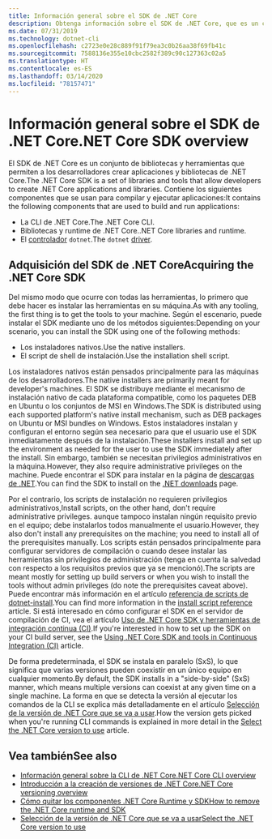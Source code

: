 ```yaml
---
title: Información general sobre el SDK de .NET Core
description: Obtenga información sobre el SDK de .NET Core, que es un conjunto de bibliotecas y herramientas utilizadas para crear proyectos .NET Core.
ms.date: 07/31/2019
ms.technology: dotnet-cli
ms.openlocfilehash: c2723e0e28c889f91f79ea3c0b26aa38f69fb41c
ms.sourcegitcommit: 7588136e355e10cbc2582f389c90c127363c02a5
ms.translationtype: HT
ms.contentlocale: es-ES
ms.lasthandoff: 03/14/2020
ms.locfileid: "78157471"
---
```

# <a name="net-core-sdk-overview"></a><span data-ttu-id="5b098-103">Información general sobre el SDK de .NET Core</span><span class="sxs-lookup"><span data-stu-id="5b098-103">.NET Core SDK overview</span></span>

<span data-ttu-id="5b098-104">El SDK de .NET Core es un conjunto de bibliotecas y herramientas que permiten a los desarrolladores crear aplicaciones y bibliotecas de .NET Core.</span><span class="sxs-lookup"><span data-stu-id="5b098-104">The .NET Core SDK is a set of libraries and tools that allow developers to create .NET Core applications and libraries.</span></span> <span data-ttu-id="5b098-105">Contiene los siguientes componentes que se usan para compilar y ejecutar aplicaciones:</span><span class="sxs-lookup"><span data-stu-id="5b098-105">It contains the following components that are used to build and run applications:</span></span>

- <span data-ttu-id="5b098-106">La CLI de .NET Core.</span><span class="sxs-lookup"><span data-stu-id="5b098-106">The .NET Core CLI.</span></span>
- <span data-ttu-id="5b098-107">Bibliotecas y runtime de .NET Core.</span><span class="sxs-lookup"><span data-stu-id="5b098-107">.NET Core libraries and runtime.</span></span>
- <span data-ttu-id="5b098-108">El [controlador](tools/index.md#driver) `dotnet`.</span><span class="sxs-lookup"><span data-stu-id="5b098-108">The `dotnet` [driver](tools/index.md#driver).</span></span>

## <a name="acquiring-the-net-core-sdk"></a><span data-ttu-id="5b098-109">Adquisición del SDK de .NET Core</span><span class="sxs-lookup"><span data-stu-id="5b098-109">Acquiring the .NET Core SDK</span></span>

<span data-ttu-id="5b098-110">Del mismo modo que ocurre con todas las herramientas, lo primero que debe hacer es instalar las herramientas en su máquina.</span><span class="sxs-lookup"><span data-stu-id="5b098-110">As with any tooling, the first thing is to get the tools to your machine.</span></span> <span data-ttu-id="5b098-111">Según el escenario, puede instalar el SDK mediante uno de los métodos siguientes:</span><span class="sxs-lookup"><span data-stu-id="5b098-111">Depending on your scenario, you can install the SDK using one of the following methods:</span></span>

- <span data-ttu-id="5b098-112">Los instaladores nativos.</span><span class="sxs-lookup"><span data-stu-id="5b098-112">Use the native installers.</span></span>
- <span data-ttu-id="5b098-113">El script de shell de instalación.</span><span class="sxs-lookup"><span data-stu-id="5b098-113">Use the installation shell script.</span></span>

<span data-ttu-id="5b098-114">Los instaladores nativos están pensados principalmente para las máquinas de los desarrolladores.</span><span class="sxs-lookup"><span data-stu-id="5b098-114">The native installers are primarily meant for developer's machines.</span></span> <span data-ttu-id="5b098-115">El SDK se distribuye mediante el mecanismo de instalación nativo de cada plataforma compatible, como los paquetes DEB en Ubuntu o los conjuntos de MSI en Windows.</span><span class="sxs-lookup"><span data-stu-id="5b098-115">The SDK is distributed using each supported platform's native install mechanism, such as DEB packages on Ubuntu or MSI bundles on Windows.</span></span> <span data-ttu-id="5b098-116">Estos instaladores instalan y configuran el entorno según sea necesario para que el usuario use el SDK inmediatamente después de la instalación.</span><span class="sxs-lookup"><span data-stu-id="5b098-116">These installers install and set up the environment as needed for the user to use the SDK immediately after the install.</span></span> <span data-ttu-id="5b098-117">Sin embargo, también se necesitan privilegios administrativos en la máquina.</span><span class="sxs-lookup"><span data-stu-id="5b098-117">However, they also require administrative privileges on the machine.</span></span> <span data-ttu-id="5b098-118">Puede encontrar el SDK para instalar en la página de [descargas de .NET](https://dotnet.microsoft.com/download).</span><span class="sxs-lookup"><span data-stu-id="5b098-118">You can find the SDK to install on the [.NET downloads](https://dotnet.microsoft.com/download) page.</span></span>

<span data-ttu-id="5b098-119">Por el contrario, los scripts de instalación no requieren privilegios administrativos,</span><span class="sxs-lookup"><span data-stu-id="5b098-119">Install scripts, on the other hand, don't require administrative privileges.</span></span> <span data-ttu-id="5b098-120">aunque tampoco instalan ningún requisito previo en el equipo; debe instalarlos todos manualmente el usuario.</span><span class="sxs-lookup"><span data-stu-id="5b098-120">However, they also don't install any prerequisites on the machine; you need to install all of the prerequisites manually.</span></span> <span data-ttu-id="5b098-121">Los scripts están pensados principalmente para configurar servidores de compilación o cuando desee instalar las herramientas sin privilegios de administración (tenga en cuenta la salvedad con respecto a los requisitos previos que ya se mencionó).</span><span class="sxs-lookup"><span data-stu-id="5b098-121">The scripts are meant mostly for setting up build servers or when you wish to install the tools without admin privileges (do note the prerequisites caveat above).</span></span> <span data-ttu-id="5b098-122">Puede encontrar más información en el artículo [referencia de scripts de dotnet-install](tools/dotnet-install-script.md).</span><span class="sxs-lookup"><span data-stu-id="5b098-122">You can find more information in the [install script reference](tools/dotnet-install-script.md) article.</span></span> <span data-ttu-id="5b098-123">Si está interesado en cómo configurar el SDK en el servidor de compilación de CI, vea el artículo [Uso de .NET Core SDK y herramientas de integración continua (CI)](tools/using-ci-with-cli.md).</span><span class="sxs-lookup"><span data-stu-id="5b098-123">If you're interested in how to set up the SDK on your CI build server, see the [Using .NET Core SDK and tools in Continuous Integration (CI)](tools/using-ci-with-cli.md) article.</span></span>

<span data-ttu-id="5b098-124">De forma predeterminada, el SDK se instala en paralelo (SxS), lo que significa que varias versiones pueden coexistir en un único equipo en cualquier momento.</span><span class="sxs-lookup"><span data-stu-id="5b098-124">By default, the SDK installs in a "side-by-side" (SxS) manner, which means multiple versions can coexist at any given time on a single machine.</span></span> <span data-ttu-id="5b098-125">La forma en que se detecta la versión al ejecutar los comandos de la CLI se explica más detalladamente en el artículo [Selección de la versión de .NET Core que se va a usar](versions/selection.md).</span><span class="sxs-lookup"><span data-stu-id="5b098-125">How the version gets picked when you're running CLI commands is explained in more detail in the [Select the .NET Core version to use](versions/selection.md) article.</span></span>

## <a name="see-also"></a><span data-ttu-id="5b098-126">Vea también</span><span class="sxs-lookup"><span data-stu-id="5b098-126">See also</span></span>

- [<span data-ttu-id="5b098-127">Información general sobre la CLI de .NET Core</span><span class="sxs-lookup"><span data-stu-id="5b098-127">.NET Core CLI overview</span></span>](tools/index.md)
- [<span data-ttu-id="5b098-128">Introducción a la creación de versiones de .NET Core</span><span class="sxs-lookup"><span data-stu-id="5b098-128">.NET Core versioning overview</span></span>](versions/index.md)
- [<span data-ttu-id="5b098-129">Cómo quitar los componentes .NET Core Runtime y SDK</span><span class="sxs-lookup"><span data-stu-id="5b098-129">How to remove the .NET Core runtime and SDK</span></span>](versions/remove-runtime-sdk-versions.md)
- [<span data-ttu-id="5b098-130">Selección de la versión de .NET Core que se va a usar</span><span class="sxs-lookup"><span data-stu-id="5b098-130">Select the .NET Core version to use</span></span>](versions/selection.md)
